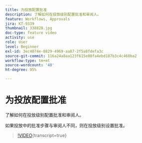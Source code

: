 ```yaml
---
title: 为投放配置批准
description: 了解如何在投放级别配置批准和审阅人。
feature: Workflows, Approvals
jira: KT-9339
thumbnail: 338828.jpg
doc-type: feature video
activity: use
role: User
level: Beginner
exl-id: 3ec4074e-8829-4969-aa87-2f5a8fdefa3c
source-git-commit: 116a24a8aa123f615e08fa4ebd187b3c4c460ba2
workflow-type: tm+mt
source-wordcount: '48'
ht-degree: 95%

---
```


# 为投放配置批准

了解如何在投放级别配置批准和审阅人。 

如果投放中的批准步骤与审阅人不同，则在投放级别设置批准。

>[!VIDEO](https://video.tv.adobe.com/v/338828?quality=12&learn=on){transcript=true}
